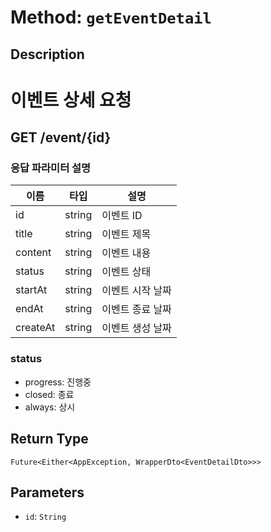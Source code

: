 # Method: `getEventDetail`

## Description

# 이벤트 상세 요청

 ## GET /event/{id}

 ### 응답 파라미터 설명

 |이름|타입|설명|
 |-|-|-|
 |id|string|이벤트 ID|
 |title|string|이벤트 제목|
 |content|string|이벤트 내용|
 |status|string|이벤트 상태|
 |startAt|string|이벤트 시작 날짜|
 |endAt|string|이벤트 종료 날짜|
 |createAt|string|이벤트 생성 날짜|

 ### status
 - progress: 진행중
 - closed: 종료
 - always: 상시

## Return Type
`Future<Either<AppException, WrapperDto<EventDetailDto>>>`

## Parameters

- `id`: `String`
